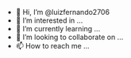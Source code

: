 - 👋 Hi, I’m @luizfernando2706
- 👀 I’m interested in ...
- 🌱 I’m currently learning ...
- 💞️ I’m looking to collaborate on ...
- 📫 How to reach me ...

<!---
luizfernando2706/luizfernando2706 is a ✨ special ✨ repository because its `README.md` (this file) appears on your GitHub profile.
You can click the Preview link to take a look at your chances.
--->
